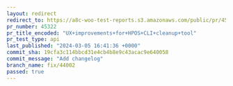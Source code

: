 ```yaml
---
layout: redirect
redirect_to: https://a8c-woo-test-reports.s3.amazonaws.com/public/pr/45322/api/index.html
pr_number: 45322
pr_title_encoded: "UX+improvements+for+HPOS+CLI+cleanup+tool"
pr_test_type: api
last_published: "2024-03-05 16:41:36 +0000"
commit_sha: 19cfa3c114bbcd31e4cb4b8e9c43acac9e640058
commit_message: "Add changelog"
branch_name: fix/44002
passed: true
---
```

